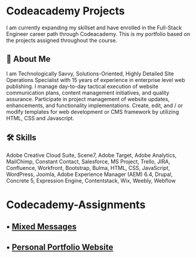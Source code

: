 # Codeacademy Projects

I am currently expanding my skillset and have enrolled in the Full-Stack Engineer career path through Codeacademy. This is my portfolio based on the projects assigned throughout the course.

## 🚀 About Me

I am Technologically Savvy, Solutions-Oriented, Highly Detailed Site Operations Specialist with 15 years of experience in enterprise level web publishing. I manage day-to-day tactical execution of website communication plans, content management initiatives, and quality assurance. Participate in project management of website updates, enhancements, and functionality implementations. Create, edit, and / or modify templates for web development or CMS framework by utilizing HTML, CSS and Javascript.

## 🛠 Skills

Adobe Creative Cloud Suite, Scene7, Adobe Target, Adobe Analytics, MailChimp, Constant Contact,
Salesforce, MS Project, Trello, JIRA, Confluence, Workfront, Bootstrap, Bulma, HTML, CSS, JavaScript,
WordPress, Joomla, Adobe Experience Manager (AEM) 6.4, Drupal, Concrete 5, Expression Engine,
Contentstack, Wix, Weebly, Webflow

# Codecademy-Assignments

## • [Mixed Messages](./mixed_messages/)

## • [Personal Portfolio Website](./personal_portfilio_website/)
